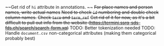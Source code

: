 ~~Get rid of `hi` attribute in annotations. ~~
~~For place names and person names, write actual names~~ ~~Need to check `id` numbering and double check column names.~~
~~Check `term` and `term_ref`~~ ~~Get rid of it for now, as it's a bit difficult to pull out info from the website (https://termini.ssrq-sds-fds.ch/search/search-form.xq)~~
TODO: Better tokenization needed
TODO: Handle `document.csv` non-categorical attributes (making them categorical probably best)